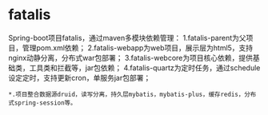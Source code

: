 # fatalis
Spring-boot项目fatalis，通过maven多模块依赖管理：
    1.fatalis-parent为父项目，管理pom.xml依赖；
    2.fatalis-webapp为web项目，展示层为html5，支持nginx动静分离，分布式war包部署；
    3.fatalis-webcore为项目核心依赖，提供基础类，工具类和拦截等，jar包依赖；
    4.fatalis-quartz为定时任务，通过schedule设定定时，支持更新cron，单服务jar包部署；

    *.项目整合数据源druid，读写分离，持久层mybatis，mybatis-plus，缓存redis，分布式spring-session等。
